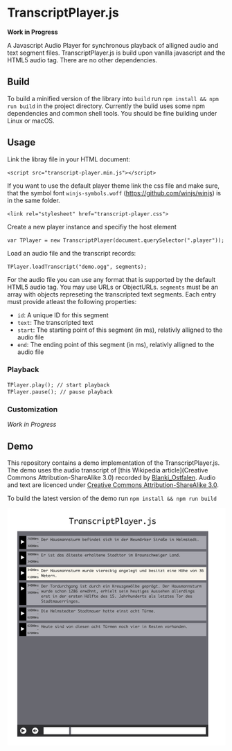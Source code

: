 # TranscriptPlayer.js
**Work in Progress**

A Javascript Audio Player for synchronous playback of alligned audio and text segment files. TranscriptPlayer.js is build upon vanilla javascript and the HTML5 audio tag. There are no other dependencies.

## Build

To build a minified version of the library into `build` run `npm install && npm run build` in the project directory. Currently the bulid uses some npm dependencies and common shell tools. You should be fine building under Linux or macOS.

## Usage

Link the libray file in your HTML document:

```
<script src="transcript-player.min.js"></script>
```

If you want to use the default player theme link the css file and make sure, that the symbol font `winjs-symbols.woff` (https://github.com/winjs/winjs) is in the same folder.

```
<link rel="stylesheet" href="transcript-player.css">
```

Create a new player instance and specifiy the host element

```
var TPlayer = new TranscriptPlayer(document.querySelector(".player"));
```


Load an audio file and the transcript records:

```
TPlayer.loadTranscript("demo.ogg", segments);
```

For the audio file you can use any format that is supported by the default HTML5 audio tag. You may use URLs or ObjectURLs. `segments` must be an array with objects represeting the transcripted text segments. Each entry must provide atleast the following properties:

* `id`: A unique ID for this segment
* `text`: The transcripted text
* `start`: The starting point of this segment (in ms), relativly alligned to the audio file
* `end`: The ending point of this segment (in ms), relativly alligned to the audio file

### Playback

```
TPlayer.play(); // start playback
TPlayer.pause(); // pause playback
```

### Customization
*Work in Progress*

## Demo
This repository contains a demo implementation of the TranscriptPlayer.js. The demo uses the audio transcript of [this Wikipedia article](Creative Commons Attribution-ShareAlike 3.0) recorded by [Blanki_Ostfalen](https://de.wikipedia.org/wiki/Benutzer:Blanki_Ostfalen). Audio and text are licenced under [Creative Commons Attribution-ShareAlike 3.0](https://creativecommons.org/licenses/by-sa/3.0/). 

To build the latest version of the demo run `npm install && npm run build`

![Screenshot of demo implementation](docs/player-v0.0.1.png)


